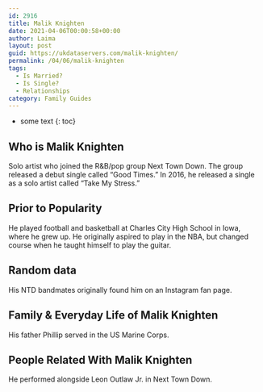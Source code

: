 ```yaml
---
id: 2916
title: Malik Knighten
date: 2021-04-06T00:00:58+00:00
author: Laima
layout: post
guid: https://ukdataservers.com/malik-knighten/
permalink: /04/06/malik-knighten
tags:
  - Is Married?
  - Is Single?
  - Relationships
category: Family Guides
---
```


* some text
{: toc}


## Who is Malik Knighten
                  
                  
                  
Solo artist who joined the R&B/pop group Next Town Down. The group released a debut single called &#8220;Good Times.&#8221; In 2016, he released a single as a solo artist called &#8220;Take My Stress.&#8221;  
                  
              
            
              
            
                
                
                
## Prior to Popularity
                  
                  
                  
He played football and basketball at Charles City High School in Iowa, where he grew up. He originally aspired to play in the NBA, but changed course when he taught himself to play the guitar.  
                  
              
            
              
            
                
                
                
## Random data
                  
                  
                  
His NTD bandmates originally found him on an Instagram fan page. 
                  
              
            
              
            
                
                
                
## Family & Everyday Life of Malik Knighten
                  
                  
                  
His father Phillip served in the US Marine Corps. 
                  
              
            
              
            
                
                
                
## People Related With Malik Knighten
                  
                  
                  
He performed alongside Leon Outlaw Jr. in Next Town Down. 
                  
              
            
              
            
                
              
            
              
              
            
            
              
            
          
          
          